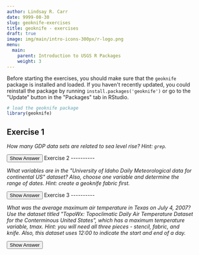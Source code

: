 ```yaml
---
author: Lindsay R. Carr
date: 9999-08-30
slug: geoknife-exercises
title: geoknife - exercises
draft: true 
image: img/main/intro-icons-300px/r-logo.png
menu:
  main:
    parent: Introduction to USGS R Packages
    weight: 3
---
```

Before starting the exercises, you should make sure that the `geoknife` package is installed and loaded. If you haven't recently updated, you could reinstall the package by running `install.packages('geoknife')` or go to the "Update" button in the "Packages" tab in RStudio.

``` r
# load the geoknife package
library(geoknife)
```

Exercise 1
----------

*How many GDP data sets are related to sea level rise? Hint: `grep`.*

<button class="ToggleButton" onclick="toggle_visibility('unnamed-chunk-1')">
Show Answer
</button>
              <div id="unnamed-chunk-1" style="display:none">

``` r
# First, you need to query for all web data
all_webdata <- query("webdata")
all_titles <- title(all_webdata)
all_abstracts <- abstract(all_webdata)

# Then start sleuthing using `grep`
keyword_str <- "sea level rise|sea level|sea level|sea rise"
index_t <- grep(keyword_str, all_titles, ignore.case = TRUE)
index_a <- grep(keyword_str, all_abstracts, ignore.case = TRUE)
index_both <- unique(c(index_t, index_a))

# Look at the titles and abstracts of datasets that match your criteria
length(index_both)
```

    ## [1] 2

``` r
all_titles[index_both]
```

    ## [1] "Sea Level Rise Projections for DSL-SAMBI"
    ## [2] "Thermosteric Sea Level Rise"

``` r
all_abstracts[index_both]
```

    ## [1] "This dataset is output from the Sea Level Affecting Marshes Model (SLAMM) for the South Atlantic Migratory Bird Initiative (SAMBI) geographic planning region. It represents 10 year increments (ranging from year 2000 - year 2100) for the climate change scenario A1B, A1FI, A2, or B1. The dataset was developed as one component for modeling landscape scale alterations of avian habitats due to climate change. It may also be used as a stand-alone product to illustrate potential changes in marsh and coastal environments due to longterm sea level rise. Model outputs from SLAMM are subject to constraints of the modeling process itself. The Biodiversity and Spatial Information Center (BaSIC) did not create the SLAMM modeling approach and/or algorithims. However, all effort was made to ensure data inputs required by the model are of the highest quality. Certain input parameters may need to be altered to create a more reliable model projection. BaSIC is currently (January 2010) working with cooperators to address such issues. Clough, J. S. 2008. SLAMM 5.0.1. Technical documentation and executable program downloadable from http://www.warrenpinnacle.com/prof/SLAMM/index.html"
    ## [2] ""

</div>
Exercise 2
----------

*What variables are in the "University of Idaho Daily Meteorological data for continental US" dataset? Also, choose one variable and determine the range of dates. Hint: create a geoknife fabric first.*

<button class="ToggleButton" onclick="toggle_visibility('unnamed-chunk-2')">
Show Answer
</button>
              <div id="unnamed-chunk-2" style="display:none">

``` r
# First, you need to query for all web data
all_webdata <- query("webdata")

# Use the all_webdata object to create the fabric
us_meterology <- webdata(all_webdata["University of Idaho Daily Meteorological data for continental US"])

# Now use query to see what variables are available
metero_vars <- query(us_meterology, "variables")
metero_vars
```

    ## [1] "precipitation_amount"                     
    ## [2] "max_relative_humidity"                    
    ## [3] "min_relative_humidity"                    
    ## [4] "specific_humidity"                        
    ## [5] "surface_downwelling_shortwave_flux_in_air"
    ## [6] "min_air_temperature"                      
    ## [7] "max_air_temperature"                      
    ## [8] "wind_speed"

``` r
# Let's pick the fourth variable to look at a date range
# To determine the times available, you must add the variable to the fabric
variables(us_meterology) <- metero_vars[4]
query(us_meterology, "times")
```

    ## [1] "1979-01-01 UTC" "2017-06-20 UTC"

</div>
Exercise 3
----------

*What was the average maximum air temperature in Texas on July 4, 2007? Use the dataset titled "TopoWx: Topoclimatic Daily Air Temperature Dataset for the Conterminous United States", which has a maximum temperature variable, tmax. Hint: you will need all three pieces - stencil, fabric, and knife. Also, this dataset uses 12:00 to indicate the start and end of a day.*

<button class="ToggleButton" onclick="toggle_visibility('unnamed-chunk-3')">
Show Answer
</button>
              <div id="unnamed-chunk-3" style="display:none">

``` r
# First, you need to query for all web data
all_webdata <- query("webdata")

# Setup the maximum air temp fabric using the URL in all_webdata
airtemp_title <- "TopoWx: Topoclimatic Daily Air Temperature Dataset for the Conterminous United States"
airtemp_url <-  url(all_webdata[airtemp_title])
airtemp_fabric <- webdata(list(
  url = airtemp_url,
  variables = "tmax",
  times = as.POSIXct(c("2007-07-04 12:01", "2007-07-05 11:59"), tz = "UTC")
))

# Now setup the stencil
texas <- webgeom(geom = "sample:CONUS_states", 
                 attribute = "STATE",
                 values = "Texas")

# Leave the default knife since we want an average over the stencil
# Execute the geoknife job
airtemp_job <- geoknife(stencil = texas, fabric = airtemp_fabric, wait=TRUE)

# Download the data
air_max_data <- result(airtemp_job)
air_max_data
```

    ##              DateTime    Texas variable statistic
    ## 1 2007-07-04 12:00:00 29.82607     tmax      MEAN

</div>

